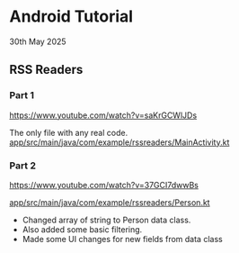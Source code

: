 # Android Tutorial
30th May 2025

## RSS Readers

### Part 1

https://www.youtube.com/watch?v=saKrGCWlJDs

The only file with any real code.
[app/src/main/java/com/example/rssreaders/MainActivity.kt](app/src/main/java/com/example/rssreaders/MainActivity.kt)

### Part 2

https://www.youtube.com/watch?v=37GCI7dwwBs

[app/src/main/java/com/example/rssreaders/Person.kt](app/src/main/java/com/example/rssreaders/Person.kt)

- Changed array of string to Person data class.
- Also added some basic filtering.
- Made some UI changes for new fields from data class
